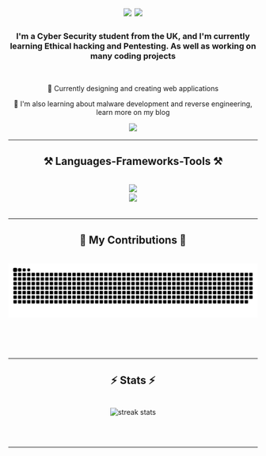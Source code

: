 
<h1 align="center">
    <img src="https://readme-typing-svg.herokuapp.com/?font=Righteous&size=35&center=true&vCenter=true&width=500&height=70&duration=4000&lines=Hi+There!+👋;+My+Is+Names+Jack!!;" />
    <img src="https://readme-typing-svg.herokuapp.com/?font=Righteous&size=35&center=true&vCenter=true&width=500&height=70&duration=4000&lines=Welcome+To+My+Profile;" />
</h1>

<h3 align="center">I'm a Cyber Security student from the UK, and I'm currently learning Ethical hacking and Pentesting. As well as working on many coding projects</h3>

<br/>

<div align="center">
 
 🔭 Currently designing and creating web applications
 
 🌱 I'm also learning about malware development and reverse engineering, learn more on my blog
 
 </div>
 
<div align="center"> 
  <a href="https://www.linkedin.com/in/jack-mcdonald-092323228/" target="_blank">
    <img src="https://img.shields.io/badge/LinkedIn-0077B5?style=for-the-badge&logo=linkedin&logoColor=white" target="_blank" />
  </a>
    <!-- Add link to portfolio once finished here -->
</div>

 <hr/>
 
<h2 align="center">⚒️ Languages-Frameworks-Tools ⚒️</h2>
<br/>
<div align="center">
    <img src="https://skillicons.dev/icons?i=github,python,javascript,c+,c#" /><br>
    <img src="https://skillicons.dev/icons?i=react,mysql,django,html,css,git" />
</div>

<br/>
<hr/>

<div align="center">
  <h2>🐍 My Contributions 🐍</h2>
  <br>
  <img alt="snake eating my contributions" src="https://raw.githubusercontent.com/salesp07/salesp07/output/github-contribution-grid-snake.svg" />
  
  <br/><br/><br/>
</div>

<hr/>

<h2 align="center">⚡ Stats ⚡</h2>
<br>
<div align=center>
  <img width=390 src="https://streak-stats.demolab.com/?user=j4ck-sh&count_private=true&theme=react&border_radius=10" alt="streak stats"/>
</div>

<br/><br/>
<hr/>


<br/>
